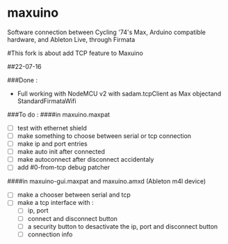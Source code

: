 # maxuino
Software connection between Cycling '74's Max, Arduino compatible hardware, and Ableton Live, through Firmata

#This fork is about add TCP feature to Maxuino

##22-07-16

###Done :
- Full working with NodeMCU v2 with sadam.tcpClient as Max objectand StandardFirmataWifi

###To do :
####in maxuino.maxpat
- [ ] test with ethernet shield
- [ ] make something to choose between serial or tcp connection
- [ ] make ip and port entries
- [ ] make auto init after connected
- [ ] make autoconnect after disconnect accidentaly
- [ ] add #0-from-tcp debug patcher

####in maxuino-gui.maxpat and maxuino.amxd (Ableton m4l device)
- [ ] make a chooser between serial and tcp
- [ ] make a tcp interface with :
  - [ ] ip, port
  - [ ] connect and disconnect button
  - [ ] a security button to desactivate the ip, port and disconnect button
  - [ ] connection info
